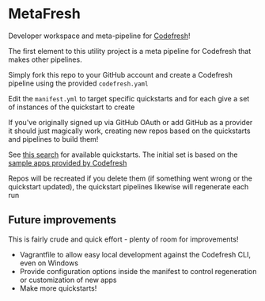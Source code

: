# MetaFresh

Developer workspace and meta-pipeline for [Codefresh](https://codefresh.io)!

The first element to this utility project is a meta pipeline for Codefresh that makes other pipelines.

Simply fork this repo to your GitHub account and create a Codefresh pipeline using the provided `codefresh.yaml`

Edit the `manifest.yml` to target specific quickstarts and for each give a set of instances of the quickstart to create

If you've originally signed up via GitHub OAuth or add GitHub as a provider it should just magically work, creating new repos based on the quickstarts and pipelines to build them!

See [this search](https://github.com/go2group?q=cf-quickstar) for available quickstarts. The initial set is based on the [sample apps provided by Codefresh](https://codefresh.io/docs/docs/yaml-examples/examples/)

Repos will be recreated if you delete them (if something went wrong or the quickstart updated), the quickstart pipelines likewise will regenerate each run

## Future improvements

This is fairly crude and quick effort - plenty of room for improvements!

* Vagrantfile to allow easy local development against the Codefresh CLI, even on Windows
* Provide configuration options inside the manifest to control regeneration or customization of new apps
* Make more quickstarts!
